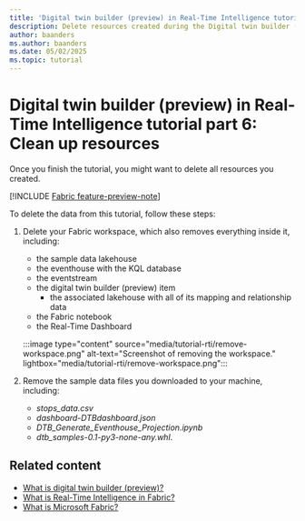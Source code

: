 ```yaml
---
title: 'Digital twin builder (preview) in Real-Time Intelligence tutorial: Clean up resources'
description: Delete resources created during the Digital twin builder (preview) in Real-Time Intelligence tutorial.
author: baanders
ms.author: baanders
ms.date: 05/02/2025
ms.topic: tutorial
---
```


# Digital twin builder (preview) in Real-Time Intelligence tutorial part 6: Clean up resources

Once you finish the tutorial, you might want to delete all resources you created. 

[!INCLUDE [Fabric feature-preview-note](../../includes/feature-preview-note.md)]

To delete the data from this tutorial, follow these steps:
1. Delete your Fabric workspace, which also removes everything inside it, including:
    * the sample data lakehouse 
    * the eventhouse with the KQL database
    * the eventstream
    * the digital twin builder (preview) item
        * the associated lakehouse with all of its mapping and relationship data
    * the Fabric notebook
    * the Real-Time Dashboard

    :::image type="content" source="media/tutorial-rti/remove-workspace.png" alt-text="Screenshot of removing the workspace." lightbox="media/tutorial-rti/remove-workspace.png":::

1. Remove the sample data files you downloaded to your machine, including:
    * *stops_data.csv*
    * *dashboard-DTBdashboard.json*
    * *DTB_Generate_Eventhouse_Projection.ipynb*
    * *dtb_samples-0.1-py3-none-any.whl*.


## Related content

* [What is digital twin builder (preview)?](overview.md)
* [What is Real-Time Intelligence in Fabric?](../overview.md)
* [What is Microsoft Fabric?](../../fundamentals/microsoft-fabric-overview.md)